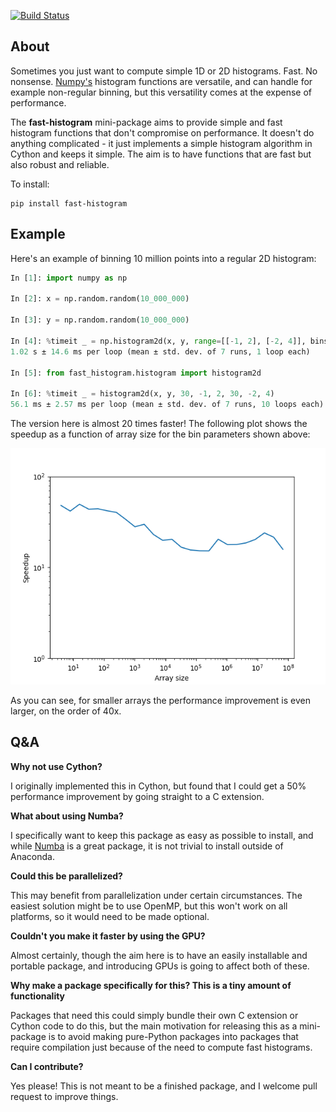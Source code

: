 [![Build Status](https://travis-ci.org/astrofrog/fast-histogram.svg?branch=master)](https://travis-ci.org/astrofrog/fast-histogram)

About
-----

Sometimes you just want to compute simple 1D or 2D histograms. Fast. No
nonsense. [Numpy's](http://www.numpy.org) histogram functions are versatile,
and can handle for example non-regular binning, but this versatility comes at
the expense of performance.

The **fast-histogram** mini-package aims to provide simple and fast histogram
functions that don't compromise on performance. It doesn't do anything
complicated - it just implements a simple histogram algorithm in Cython and
keeps it simple. The aim is to have functions that are fast but also robust and
reliable.

To install:

    pip install fast-histogram

Example
-------

Here's an example of binning 10 million points into a regular 2D histogram:

```python
In [1]: import numpy as np

In [2]: x = np.random.random(10_000_000)

In [3]: y = np.random.random(10_000_000)

In [4]: %timeit _ = np.histogram2d(x, y, range=[[-1, 2], [-2, 4]], bins=30)
1.02 s ± 14.6 ms per loop (mean ± std. dev. of 7 runs, 1 loop each)

In [5]: from fast_histogram.histogram import histogram2d

In [6]: %timeit _ = histogram2d(x, y, 30, -1, 2, 30, -2, 4)
56.1 ms ± 2.57 ms per loop (mean ± std. dev. of 7 runs, 10 loops each)
```

The version here is almost 20 times faster! The following plot shows the
speedup as a function of array size for the bin parameters shown above:

![speedup_plot](speedup.png)

As you can see, for smaller arrays the performance improvement is even larger,
on the order of 40x.

Q&A
---

**Why not use Cython?**

I originally implemented this in Cython, but found that I could get a 50%
performance improvement by going straight to a C extension.

**What about using Numba?**

I specifically want to keep this package as easy as possible to install, and
while [Numba](https://numba.pydata.org) is a great package, it is not trivial
to install outside of Anaconda.

**Could this be parallelized?**

This may benefit from parallelization under certain circumstances. The easiest
solution might be to use OpenMP, but this won't work on all platforms, so it
would need to be made optional.

**Couldn't you make it faster by using the GPU?**

Almost certainly, though the aim here is to have an easily installable and
portable package, and introducing GPUs is going to affect both of these.

**Why make a package specifically for this? This is a tiny amount of functionality**

Packages that need this could simply bundle their own C extension or Cython code
to do this, but the main motivation for releasing this as a mini-package is to
avoid making pure-Python packages into packages that require compilation just
because of the need to compute fast histograms.

**Can I contribute?**

Yes please! This is not meant to be a finished package, and I welcome pull
request to improve things.
